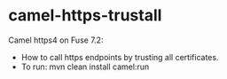 # camel-https-trustall
Camel https4 on Fuse 7.2:
- How to call https endpoints by trusting all certificates.
- To run:
  mvn clean install camel:run